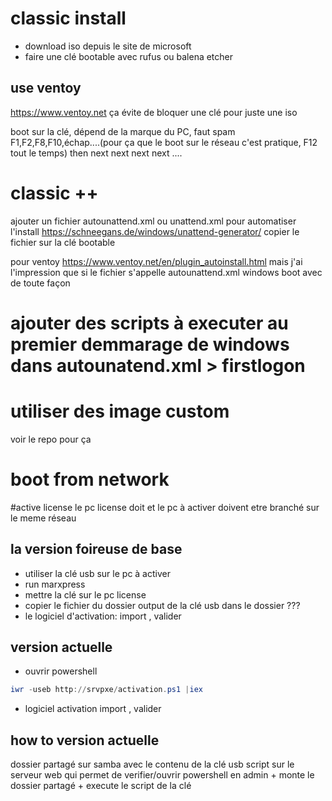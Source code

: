# classic install
- download iso depuis le site de microsoft
- faire une clé bootable avec rufus ou balena etcher

## use ventoy
https://www.ventoy.net ça évite de bloquer une clé pour juste une iso


boot sur la clé, dépend de la marque du PC, faut spam F1,F2,F8,F10,échap....(pour ça que le boot sur le réseau c'est pratique, F12 tout le temps)
then next next next next ....

# classic ++
ajouter un fichier autounattend.xml ou unattend.xml pour automatiser l'install
https://schneegans.de/windows/unattend-generator/
copier le fichier sur la clé bootable

pour ventoy
https://www.ventoy.net/en/plugin_autoinstall.html
mais j'ai l'impression que si le fichier s'appelle autounattend.xml windows boot avec de toute façon


# ajouter des scripts à executer au premier demmarage de windows dans autounatend.xml > firstlogon

# utiliser des image custom
voir le repo pour ça

# boot from network


#active license
le pc license doit et le pc à activer doivent etre branché sur le meme réseau
## la version foireuse de base 
- utiliser la clé usb sur le pc à activer
- run marxpress
- mettre la clé sur le pc license
- copier le fichier du dossier output de la clé usb dans le dossier ???
- le logiciel d'activation: import , valider

## version actuelle 
- ouvrir powershell
```powershell
iwr -useb http://srvpxe/activation.ps1 |iex
```
- logiciel activation import , valider


## how to version actuelle
dossier partagé sur samba avec le contenu de la clé usb
script sur le serveur web qui permet de verifier/ouvrir powershell en admin + monte le dossier partagé + execute le script de la clé

